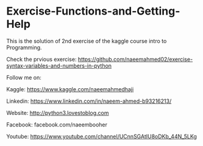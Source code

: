 # Exercise-Functions-and-Getting-Help

This is the solution of 2nd exercise of the kaggle course intro to Programming.

Check the prvious exercise:
https://github.com/naeemahmed02/exercise-syntax-variables-and-numbers-in-python

Follow me on:

Kaggle: https://www.kaggle.com/naeemahmedhaji

Linkedin: https://www.linkedin.com/in/naeem-ahmed-b93216213/

Website: http://python3.lovestoblog.com

Facebook: facebook.com/naeembooher

Youtube: https://www.youtube.com/channel/UCnnSGAtIU8oDKb_44N_5LKg
